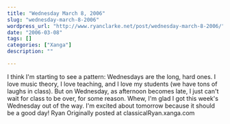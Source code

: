 ```yaml
---
title: "Wednesday March 8, 2006"
slug: "wednesday-march-8-2006"
wordpress_url: "http://www.ryanclarke.net/post/wednesday-march-8-2006/"
date: "2006-03-08"
tags: []
categories: ["Xanga"]
description: ""

---
```


I think I'm starting to see a pattern: Wednesdays are the long, hard ones. I love music theory, I love teaching, and I love my students (we have tons of laughs in class). But on Wednesday, as afternoon becomes late, I just can't wait for class to be over, for some reason. Whew, I'm glad I got this week's Wednesday out of the way. I'm excited about tomorrow because it should be a good day!
Ryan
Originally posted at classicalRyan.xanga.com
